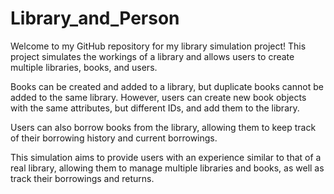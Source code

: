 # Library_and_Person

Welcome to my GitHub repository for my library simulation project! 
This project simulates the workings of a library and allows users
to create multiple libraries, books, and users.

Books can be created and added to a library, but duplicate books cannot 
be added to the same library. However, users can create new book objects 
with the same attributes, but different IDs, and add them to the library.

Users can also borrow books from the library, allowing them to keep 
track of their borrowing history and current borrowings.

This simulation aims to provide users with an experience similar to 
that of a real library, allowing them to manage multiple libraries 
and books, as well as track their borrowings and returns.
